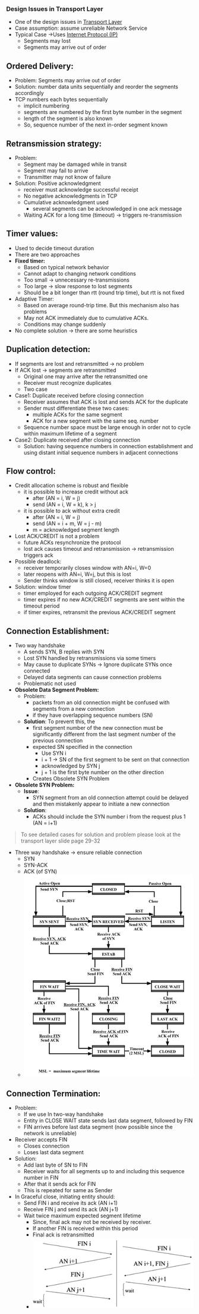 ### Design Issues in Transport Layer
- One of the design issues in [Transport Layer](Transport%20Layer.md)
- Case assumption: assume unreliable Network Service
- Typical Case ->Uses [Internet Protocol (IP)](Internet%20Protocol%20(IP).md)
	- Segments may lost
	- Segments may arrive out of order
## Ordered Delivery:
- Problem: Segments may arrive out of order
- Solution: number data units sequentially and reorder the segments accordingly
- TCP numbers each bytes sequentially
	- implicit numbering
	- segments are numbered by the first byte number in the segment
	- length of the segment is also known
	- So, sequence number of the next in-order segment known
## Retransmission strategy:
- Problem:
	- Segment may be damaged while in transit
	- Segment may fail to arrive
	- Transmitter may not know of failure
- Solution: Positive acknowledgment
	- receiver must acknowledge successful receipt
	- No negative acknowledgments in TCP
	- Cumulative acknowledgment used 
		- several segments can be acknowledged in one ack message
	- Waiting ACK for a long time (timeout) -> triggers re-transmission
## Timer values:
- Used to decide timeout duration
- There are two approaches 
- **Fixed timer:**
	- Based on typical network behavior
	- Cannot adapt to changing network conditions
	- Too small -> unnecessary re-transmissions
	- Too large -> slow response to lost segments
	- Should be a bit longer than rtt (round trip time), but rtt is not fixed
- Adaptive Timer:
	- Based on average round-trip time. But this mechanism also has problems
	- May not ACK immediately due to cumulative ACKs.
	- Conditions may change suddenly
- No complete solution -> there are some heuristics 
## Duplication detection:
- If segments are lost and retransmitted -> no problem
- If ACK lost -> segments are retransmitted
	- Original one may arrive after the retransmitted one
	- Receiver must recognize duplicates
	- Two case
- Case1: Duplicate received before closing connection
	- Receiver assumes that ACK is lost and sends ACK for the duplicate
	- Sender must differentiate these two cases: 
		- multiple ACKs for the same segment
		- ACK for a new segment with the same seq. number
	- Sequence number space must be large enough in order not to cycle within maximum lifetime of a segment 
- Case2: Duplicate received after closing connection
	- Solution: having sequence numbers in connection establishment and using distant initial sequence numbers in adjacent connections
## Flow control:
- Credit allocation scheme is robust and flexible
	- it is possible to increase credit without ack 
		- after (AN = i, W = j)
		- send (AN = i, W = k), k > j
	- it is possible to ack without extra credit
		- after (AN = i, W = j)
		- send (AN = i + m, W = j - m)
		- m = acknowledged segment length
- Lost ACK/CREDIT is not a problem
	- future ACKs resynchronize the protocol
	- lost ack causes timeout and retransmission -> retransmission triggers ack
- Possible deadlock:
	- receiver temporarily closes window with AN=i, W=0
	- later reopens with AN=i, W=j, but this is lost
	- Sender thinks window is still closed, receiver thinks it is open
- Solution: window timer
	- timer employed for each outgoing ACK/CREDIT segment
	- timer expires if no new ACK/CREDIT segments are sent within the timeout period
	- if timer expires, retransmit the previous ACK/CREDIT segment
## Connection Establishment:
- Two way handshake
	- A sends SYN, B replies with SYN
	- Lost SYN handled by retransmissions via some timers
	- May cause to duplicate SYNs -> Ignore duplicate SYNs once connected
	- Delayed data segments can cause connection problems
	- Problematic not used
- **Obsolete Data Segment Problem:**
	- Problem:
		- packets from an old connection might be confused with segments from a new connection 
		- if they have overlapping sequence numbers (SN)
	- **Solution**: To prevent this, the 
		- first segment number of the new connection must be significantly different from the last segment number of the previous connection
		- expected SN specified in the connection
			- Use SYN i  
			- i + 1 -> SN of  the first segment to be sent on that connection  
			- acknowledged by SYN j  
			- j + 1 is the first byte number on the other direction
		- Creates Obsolete SYN Problem
- **Obsolete SYN Problem:**
	- **Issue**: 
		- SYN segment from an old connection attempt could be delayed and then mistakenly appear to initiate a new connection
	- **Solution**: 
		- ACKs should include the SYN number i from the request plus 1 (AN = i+1)
>To see detailed cases for solution and problem please look at the transport layer slide page 29-32
- Three way handshake -> ensure reliable connection
	- SYN  
	- SYN-ACK
	- ACK (of SYN)
	- ![ThreeWayHandshake|500](Attachments/ThreeWayHandshake.png)
## Connection Termination:
- Problem:
	- If we use In two-way handshake
	- Entity in CLOSE WAIT state sends last data segment, followed by FIN
	- FIN arrives before last data segment (now possible since the network is unreliable)
- Receiver accepts FIN
	- Closes connection
	- Loses last data segment
- Solution: 
	- Add last byte of  SN to FIN 
	- Receiver waits for all segments up to and including this sequence number in FIN
	- After that it sends ack for FIN
	- This is repeated for same as Sender
- In Graceful close, initiating entity should:
	- Send FIN i and receive its ack (AN i+1)
	- Receive FIN j and send its ack (AN j+1)
	- Wait twice maximum expected segment lifetime
		- Since, final ack may not be received by receiver.
		- If another FIN is received within this period
		- Final ack is retransmitted
		- ![](Attachments/Connection%20Termnatiob.png)